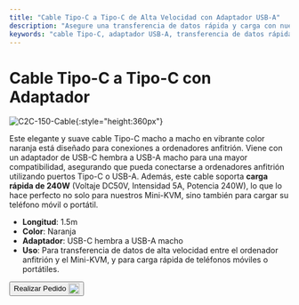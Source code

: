 ```yaml
---
title: "Cable Tipo-C a Tipo-C de Alta Velocidad con Adaptador USB-A"
description: "Asegure una transferencia de datos rápida y carga con nuestro cable Tipo-C a Tipo-C de alta velocidad, completo con un adaptador USB-A para mayor versatilidad."
keywords: "cable Tipo-C, adaptador USB-A, transferencia de datos rápida, carga de alta velocidad"
---
```


# Cable Tipo-C a Tipo-C con Adaptador

![C2C-150-Cable](https://assets.openterface.com/images/product/part/OP-05-CABLE150-C2C.webp){:style="height:360px"}

Este elegante y suave cable Tipo-C macho a macho en vibrante color naranja está diseñado para conexiones a ordenadores anfitrión. Viene con un adaptador de USB-C hembra a USB-A macho para una mayor compatibilidad, asegurando que pueda conectarse a ordenadores anfitrión utilizando puertos Tipo-C o USB-A. Además, este cable soporta **carga rápida de 240W** (Voltaje DC50V, Intensidad 5A, Potencia 240W), lo que lo hace perfecto no solo para nuestros Mini-KVM, sino también para cargar su teléfono móvil o portátil.

- **Longitud**: 1.5m
- **Color**: Naranja
- **Adaptador**: USB-C hembra a USB-A macho
- **Uso**: Para transferencia de datos de alta velocidad entre el ordenador anfitrión y el Mini-KVM, y para carga rápida de teléfonos móviles o portátiles.

<button class="md-button" onclick="window.location.href='https://shop.techxartisan.com/products/type-c-cable-with-usb-a-adapter-1-5m-4-11ft-240w-fast-charging-data-transfer-usb2-0'"> Realizar Pedido <img src="https://assets.openterface.com/images/trademark/txa.svg" alt="TxA Shop" style="vertical-align: middle; height: 20px;"></button>

